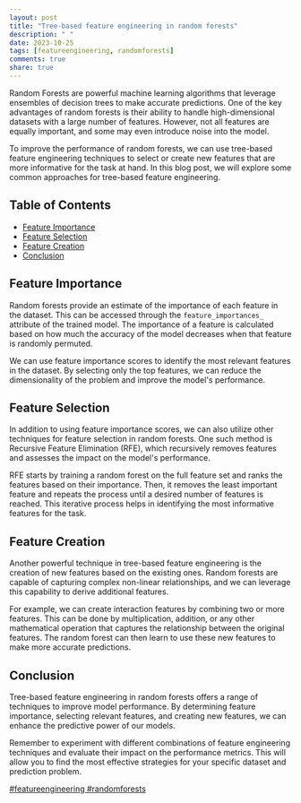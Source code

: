 ```yaml
---
layout: post
title: "Tree-based feature engineering in random forests"
description: " "
date: 2023-10-25
tags: [featureengineering, randomforests]
comments: true
share: true
---
```


Random Forests are powerful machine learning algorithms that leverage ensembles of decision trees to make accurate predictions. One of the key advantages of random forests is their ability to handle high-dimensional datasets with a large number of features. However, not all features are equally important, and some may even introduce noise into the model.

To improve the performance of random forests, we can use tree-based feature engineering techniques to select or create new features that are more informative for the task at hand. In this blog post, we will explore some common approaches for tree-based feature engineering.

## Table of Contents
- [Feature Importance](#feature-importance)
- [Feature Selection](#feature-selection)
- [Feature Creation](#feature-creation)
- [Conclusion](#conclusion)

## Feature Importance

Random forests provide an estimate of the importance of each feature in the dataset. This can be accessed through the `feature_importances_` attribute of the trained model. The importance of a feature is calculated based on how much the accuracy of the model decreases when that feature is randomly permuted.

We can use feature importance scores to identify the most relevant features in the dataset. By selecting only the top features, we can reduce the dimensionality of the problem and improve the model's performance.

## Feature Selection

In addition to using feature importance scores, we can also utilize other techniques for feature selection in random forests. One such method is Recursive Feature Elimination (RFE), which recursively removes features and assesses the impact on the model's performance.

RFE starts by training a random forest on the full feature set and ranks the features based on their importance. Then, it removes the least important feature and repeats the process until a desired number of features is reached. This iterative process helps in identifying the most informative features for the task.

## Feature Creation

Another powerful technique in tree-based feature engineering is the creation of new features based on the existing ones. Random forests are capable of capturing complex non-linear relationships, and we can leverage this capability to derive additional features.

For example, we can create interaction features by combining two or more features. This can be done by multiplication, addition, or any other mathematical operation that captures the relationship between the original features. The random forest can then learn to use these new features to make more accurate predictions.

## Conclusion

Tree-based feature engineering in random forests offers a range of techniques to improve model performance. By determining feature importance, selecting relevant features, and creating new features, we can enhance the predictive power of our models.

Remember to experiment with different combinations of feature engineering techniques and evaluate their impact on the performance metrics. This will allow you to find the most effective strategies for your specific dataset and prediction problem.

[#featureengineering #randomforests](#feature-engineering-in-random-forests)